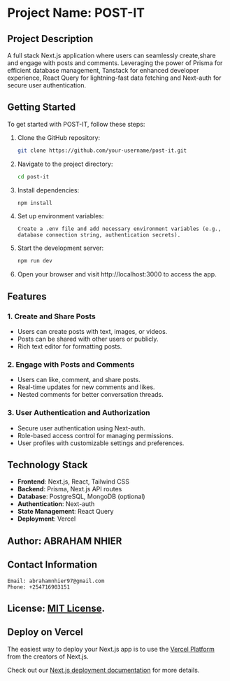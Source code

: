 # Project Name: POST-IT

## Project Description
A full stack Next.js application where users can seamlessly create,share and engage with posts and comments.
Leveraging the power of Prisma for efficient database management, Tanstack for enhanced developer experience, React Query for lightning-fast data fetching and Next-auth for secure user authentication.

## Getting Started

To get started with POST-IT, follow these steps:

1. Clone the GitHub repository:

    ```bash
    git clone https://github.com/your-username/post-it.git
    ```

2. Navigate to the project directory:

    ```bash
    cd post-it
    ```

3. Install dependencies:

    ```bash
    npm install
    ```

4. Set up environment variables:

    ```
    Create a .env file and add necessary environment variables (e.g., database connection string, authentication secrets).
    ```

5. Start the development server:

    ```bash
    npm run dev
    ```

6. Open your browser and visit http://localhost:3000 to access the app.

## Features

### 1. Create and Share Posts

- Users can create posts with text, images, or videos.
- Posts can be shared with other users or publicly.
- Rich text editor for formatting posts.

### 2. Engage with Posts and Comments

- Users can like, comment, and share posts.
- Real-time updates for new comments and likes.
- Nested comments for better conversation threads.

### 3. User Authentication and Authorization

- Secure user authentication using Next-auth.
- Role-based access control for managing permissions.
- User profiles with customizable settings and preferences.

## Technology Stack

- **Frontend**: Next.js, React, Tailwind CSS
- **Backend**: Prisma, Next.js API routes
- **Database**: PostgreSQL, MongoDB (optional)
- **Authentication**: Next-auth
- **State Management**: React Query
- **Deployment**: Vercel

## Author: ABRAHAM NHIER
## Contact Information
    Email: abrahamnhier97@gmail.com
    Phone: +254716903151

## License: [MIT License](link-to-license-file).


## Deploy on Vercel

The easiest way to deploy your Next.js app is to use the [Vercel Platform](https://vercel.com/new?utm_medium=default-template&filter=next.js&utm_source=create-next-app&utm_campaign=create-next-app-readme) from the creators of Next.js.

Check out our [Next.js deployment documentation](https://nextjs.org/docs/deployment) for more details.
